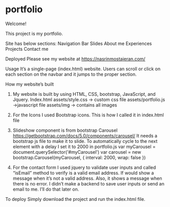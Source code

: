 # portfolio
Welcome!

This project is my portfolio.

Site has below sections: 
 Navigation Bar
 Slides
 About me
 Experiences
 Projects
 Contact me

Deployed
Please see my website at  https://nasrinmostajeran.com/ 

Usage
It’s a single-page (index.html) website. Users can scroll or click on each section on the navbar and it jumps to the proper section.

How my website’s built
1.	My website is built by using HTML, CSS, bootstrap, JavaScript, and Jquery.
Index.html
assets/style.css -> custom css file
assets/portfolio.js ->javascript file
assets/img -> contains all images
2.	For the Icons I used Bootstrap icons. This is how I called it in index.html file
	<link rel="stylesheet" href="https://cdn.jsdelivr.net/npm/bootstrap-icons@1.7.1/font/bootstrap-icons.css">

3.	Slideshow component is from bootstrap Carousel 
    https://getbootstrap.com/docs/5.0/components/carousel/
    It needs a  bootstrap js file to make it to slide.
    To automatically cycle to the next element with a delay I set it to 2000 in portfolio.js
        var myCarousel = document.querySelector('#myCarousel')
        var carousel = new bootstrap.Carousel(myCarousel, {
            interval: 2000,
            wrap: false
        })

4.	For the contact form I used jquery to validate user inputs and called “isEmail” method to verify is a valid email address. If would show a message when it’s not a valid address. Also, it shows a message when there is no error. I didn’t make a backend to save user inputs or send an email to me. I’ll do that later on.


To deploy
Simply download the project and run the index.html file. 
